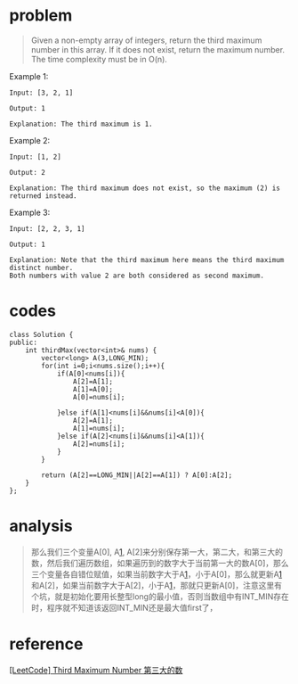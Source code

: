 # problem
>Given a non-empty array of integers, return the third maximum number in this array. If it does not exist, return the maximum number. The time complexity must be in O(n).

Example 1:
```
Input: [3, 2, 1]

Output: 1

Explanation: The third maximum is 1.
```
Example 2:
```
Input: [1, 2]

Output: 2

Explanation: The third maximum does not exist, so the maximum (2) is returned instead.
```
Example 3:
```
Input: [2, 2, 3, 1]

Output: 1

Explanation: Note that the third maximum here means the third maximum distinct number.
Both numbers with value 2 are both considered as second maximum.
```

# codes
```
class Solution {
public:
    int thirdMax(vector<int>& nums) {
        vector<long> A(3,LONG_MIN);
        for(int i=0;i<nums.size();i++){
            if(A[0]<nums[i]){
                A[2]=A[1];
                A[1]=A[0];
                A[0]=nums[i];
                
            }else if(A[1]<nums[i]&&nums[i]<A[0]){
                A[2]=A[1];
                A[1]=nums[i];
            }else if(A[2]<nums[i]&&nums[i]<A[1]){
                A[2]=nums[i];
            }
        }
        
        return (A[2]==LONG_MIN||A[2]==A[1]) ? A[0]:A[2];
    }
};
```

# analysis
>那么我们三个变量A[0], A[1], A[2]来分别保存第一大，第二大，和第三大的数，然后我们遍历数组，如果遍历到的数字大于当前第一大的数A[0]，那么三个变量各自错位赋值，如果当前数字大于A[1]，小于A[0]，那么就更新A[1]和A[2]，如果当前数字大于A[2]，小于A[1]，那就只更新A[0]，注意这里有个坑，就是初始化要用长整型long的最小值，否则当数组中有INT_MIN存在时，程序就不知道该返回INT_MIN还是最大值first了，

# reference
[[LeetCode] Third Maximum Number 第三大的数][1]

[1]: http://www.cnblogs.com/grandyang/p/5983113.html

